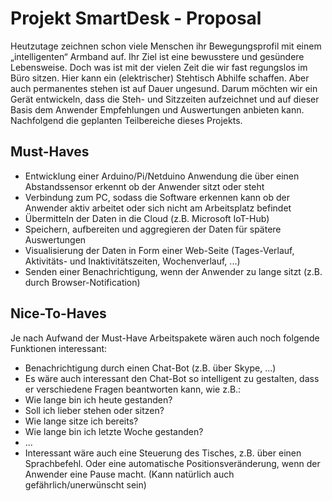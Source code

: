 # Projekt SmartDesk - Proposal

Heutzutage zeichnen schon viele Menschen ihr Bewegungsprofil mit einem „intelligenten“ Armband auf. Ihr Ziel ist eine bewusstere und gesündere Lebensweise. Doch was ist mit der vielen Zeit die wir fast regungslos im Büro sitzen. Hier kann ein (elektrischer) Stehtisch Abhilfe schaffen. Aber auch permanentes stehen ist auf Dauer ungesund. Darum möchten wir ein Gerät entwickeln, dass die Steh- und Sitzzeiten aufzeichnet und auf dieser Basis dem Anwender Empfehlungen und Auswertungen anbieten kann. Nachfolgend die geplanten Teilbereiche dieses Projekts.

## Must-Haves

- Entwicklung einer Arduino/Pi/Netduino Anwendung die über einen Abstandssensor erkennt ob der Anwender sitzt oder steht
-	Verbindung zum PC, sodass die Software erkennen kann ob der Anwender aktiv arbeitet oder sich nicht am Arbeitsplatz befindet
-	Übermitteln der Daten in die Cloud (z.B. Microsoft IoT-Hub)
-	Speichern, aufbereiten und aggregieren der Daten für spätere Auswertungen
-	Visualisierung der Daten in Form einer Web-Seite (Tages-Verlauf, Aktivitäts- und Inaktivitätszeiten, Wochenverlauf, ...)
-	Senden einer Benachrichtigung, wenn der Anwender zu lange sitzt (z.B. durch Browser-Notification)

## Nice-To-Haves

Je nach Aufwand der Must-Have Arbeitspakete wären auch noch folgende Funktionen interessant:

-	Benachrichtigung durch einen Chat-Bot (z.B. über Skype, ...)
-	Es wäre auch interessant den Chat-Bot so intelligent zu gestalten, dass er verschiedene Fragen beantworten kann, wie z.B.:
  -	Wie lange bin ich heute gestanden?
  -	Soll ich lieber stehen oder sitzen?
  -	Wie lange sitze ich bereits?
  -	Wie lange bin ich letzte Woche gestanden?
  -	...
-	Interessant wäre auch eine Steuerung des Tisches, z.B. über einen Sprachbefehl. Oder eine automatische Positionsveränderung, wenn der Anwender eine Pause macht. (Kann natürlich auch gefährlich/unerwünscht sein)
